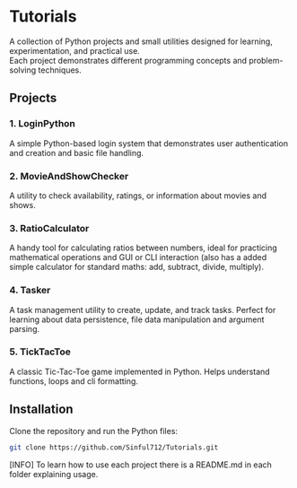 # Tutorials

A collection of Python projects and small utilities designed for learning, experimentation, and practical use.  
Each project demonstrates different programming concepts and problem-solving techniques.

## Projects

### 1. LoginPython
A simple Python-based login system that demonstrates user authentication and creation and basic file handling.

### 2. MovieAndShowChecker
A utility to check availability, ratings, or information about movies and shows.

### 3. RatioCalculator
A handy tool for calculating ratios between numbers, ideal for practicing mathematical operations and GUI or CLI interaction (also has a added simple calculator for standard maths: add, subtract, divide, multiply).

### 4. Tasker
A task management utility to create, update, and track tasks. Perfect for learning about data persistence, file data manipulation and argument parsing.

### 5. TickTacToe
A classic Tic-Tac-Toe game implemented in Python. Helps understand functions, loops and cli formatting.

## Installation

Clone the repository and run the Python files:

```bash
git clone https://github.com/Sinful712/Tutorials.git
```
[INFO] To learn how to use each project there is a README.md in each folder explaining usage.
